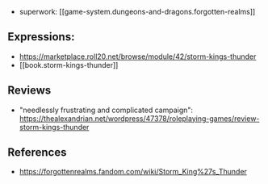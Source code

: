 
- superwork: [[game-system.dungeons-and-dragons.forgotten-realms]]

## Expressions: 

- https://marketplace.roll20.net/browse/module/42/storm-kings-thunder
- [[book.storm-kings-thunder]]

## Reviews

- "needlessly frustrating and complicated campaign": https://thealexandrian.net/wordpress/47378/roleplaying-games/review-storm-kings-thunder

## References

- https://forgottenrealms.fandom.com/wiki/Storm_King%27s_Thunder